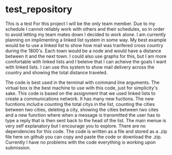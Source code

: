 # test_repository
This is a test
For this project I will be the only team member. Due to my schedule I cannot reliably work with others and their schedules, so in order to avoid letting my team mates down I decided to work alone. I am currently planning on implimenting a linked list system in some way. My best example would be to use a linked list to show how mail was tranfered cross country during the 1800's. Each town would be a node and would have a distance between it and the next town. I could also use graphs for this, but I am more comfortable with linked lists and I beleive that I can acheive the goals I want with linked lists. I can use this system to show mail delivery across the country and showing the total distance traveled. 

The code is best used in the terminal with command line arguments. The virtual box is the best machine to use with this code, just for simplicity's sake. This code is based on the assignment that we used linked lists to create a communications network. It has many new fuctions. The new fucntions includ:e counting the total citys in the list, counting the cities between two cities, deleting a city, showing the cities between two cites and a new function where when a message is transmitted the user has to type a reply that is then sent back to the head of the list. The main menue is very self explanatory but I encourage you to explore. There are no dependencies for this code. The code is written as a file and stored as a .zip file here on github you can copy and paste the code or download the .zip. Currently I have no problems with the code everything is working upon submission.

